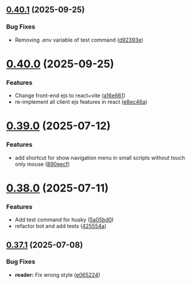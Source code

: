 ## [0.40.1](https://github.com/lucasfernandodev/dragoid/compare/v0.40.0...v0.40.1) (2025-09-25)


### Bug Fixes

* Removing .env variable of test command ([d92393e](https://github.com/lucasfernandodev/dragoid/commit/d92393e64a4e970493efe549390f5c8be997ce72))



# [0.40.0](https://github.com/lucasfernandodev/dragoid/compare/v0.39.0...v0.40.0) (2025-09-25)


### Features

* Change front-end ejs to react+vite ([a16e661](https://github.com/lucasfernandodev/dragoid/commit/a16e661236c0e231b522325e0ae6f44447f54150))
* re-implement all client ejs features in react ([e8ec46a](https://github.com/lucasfernandodev/dragoid/commit/e8ec46aa55e83a3c8cb3e2121eedfc57abc4dea8))



# [0.39.0](https://github.com/lucasfernandodev/dragoid/compare/v0.38.0...v0.39.0) (2025-07-12)


### Features

* add shortcut for show navigation menu in small scripts without touch only mouse ([890eecf](https://github.com/lucasfernandodev/dragoid/commit/890eecf8c22e5aed2baac668ac53ba3cf7251bcd))



# [0.38.0](https://github.com/lucasfernandodev/dragoid/compare/v0.37.1...v0.38.0) (2025-07-11)


### Features

* Add test command for husky ([5a05bd0](https://github.com/lucasfernandodev/dragoid/commit/5a05bd05372b53f7beaeba2aaef0a72d1476ed31))
* refactor bot and add tests ([425554a](https://github.com/lucasfernandodev/dragoid/commit/425554a31ce5b21e9abcbfed5e728a1bdeb3f5dd))



## [0.37.1](https://github.com/lucasfernandodev/dragoid/compare/v0.37.0...v0.37.1) (2025-07-08)


### Bug Fixes

* **reader:** Fix wrong style ([e065224](https://github.com/lucasfernandodev/dragoid/commit/e06522416443abfe355669a66bc9665df2be5d20))



